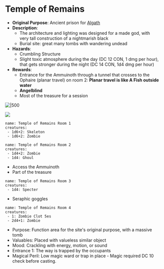 # Temple of Remains

- **Original Purpose**: Ancient prison for [Algath](../context/religions.md#Algath)
- **Description**:
	- The architecture and lighting was designed for a made god, with very tall construction of a nightmarish black
	- Burial site: great many tombs with wandering undead
- **Hazards**:
	- Crumbling Structure
	- Slight toxic atmosphere during the day (DC 12 CON, 1 dmg per hour), that gets stronger during the night (DC 14 CON, 1d4 dmg per hour)
- **Rewards**: 
	- Entrance for the Ammuinoth through a tunnel that crosses to the Ophaire (planar travel) on room 2: **Planar travel is like A Fish outside water**
	- **Angelblind**
	- Most of the treasure for a session
	

![|500](https://rare-gallery.com/mocahbig/407675-fantasy-art-artwork-statue-ruin-ruins.jpg)

![](https://i.imgur.com/Cz8Fo3r.png)


```encounter
name: Temple of Remains Room 1
creatures:
 - 1d6+2: Skeleton
 - 1d6+2: Zombie
```

```encounter
name: Temple of Remains Room 2
creatures:
 - 1d4+2: Zombie
 - 1d4: Ghoul
```

- Access the Ammuinoth
- Part of the treasure

```encounter
name: Temple of Remains Room 3
creatures:
 - 1d4: Specter
```
- Seraphic goggles

```encounter
name: Temple of Remains Room 4
creatures:
 - 1: Zombie Clot 5es
 - 2d4+1: Zombie
```

-   Purpose: Function area for the site's original purpose, with a massive tomb
-   Valuables: Placed with valueless similar object
-   Mood: Crackling with energy, motion, or sound
-   Entrance 1: The way is trapped by the occupants
-   Magical Peril: Low magic ward or trap in place - Magic required DC 10 check before casting. 
